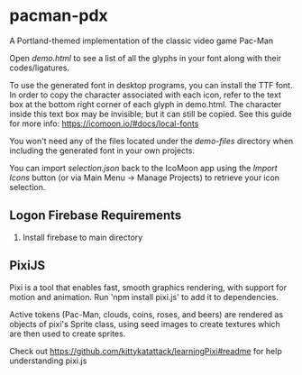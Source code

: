# pacman-pdx

A Portland-themed implementation of the classic video game Pac-Man

Open _demo.html_ to see a list of all the glyphs in your font along with their codes/ligatures.

To use the generated font in desktop programs, you can install the TTF font. In order to copy the character associated with each icon, refer to the text box at the bottom right corner of each glyph in demo.html. The character inside this text box may be invisible; but it can still be copied. See this guide for more info: https://icomoon.io/#docs/local-fonts

You won't need any of the files located under the _demo-files_ directory when including the generated font in your own projects.

You can import _selection.json_ back to the IcoMoon app using the _Import Icons_ button (or via Main Menu → Manage Projects) to retrieve your icon selection.

## Logon Firebase Requirements

1. Install firebase to main directory

## PixiJS

Pixi is a tool that enables fast, smooth graphics rendering, with support for motion and animation. Run 'npm install pixi.js' to add it to dependencies.

Active tokens (Pac-Man, clouds, coins, roses, and beers) are rendered as objects of pixi's Sprite class, using seed images to create textures which are then used to create sprites.

Check out https://github.com/kittykatattack/learningPixi#readme for help understanding pixi.js
